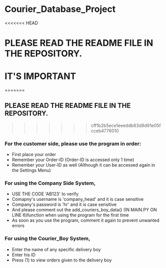 # Courier_Database_Project
<<<<<<< HEAD
# PLEASE READ THE README FILE IN THE REPOSITORY.
# IT'S IMPORTANT
=======
## PLEASE READ THE README FILE IN THE REPOSITORY.
>>>>>>> cff1b2b5ece1eeeddb83d9d91e05fcceb4776010

### For the customer side, please use the program in order:

* First place your order
* Remember your Order-ID (Order-ID is accessed only 1 time)
* Remember your User-ID as well (Although it can be accessed again in the Settings Menu)

### For using the Company Side System,
* USE THE CODE 'AB123' to verify
* Comapny's username is 'company_head' and it is case sensitive
* Company's password is 'hr' and it is case sensitive
* And please comment out the add_couriers_boy_data() (IN MAIN.PY ON LINE 6)function when using the program for the first time
* As soon as you use the program, comment it again to prevent unwanted errors

### For using the Courier_Boy System,
* Enter the name of any specific delivery boy
* Enter his ID
* Press (1) to view orders given to the delivery boy
